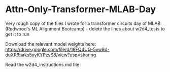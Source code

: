 # Attn-Only-Transformer-MLAB-Day

Very rough copy of the files I wrote for a transformer circuits day of MLAB (Redwood's ML Alignment Bootcamp) - delete the lines about w2d4_tests to get it to run

Download the relevant model weights here: https://drive.google.com/file/d/19FQ4UQ-5vw8d-duXR9haks5xyKYPzvS8/view?usp=sharing

Read the w2d4_instructions.md file
